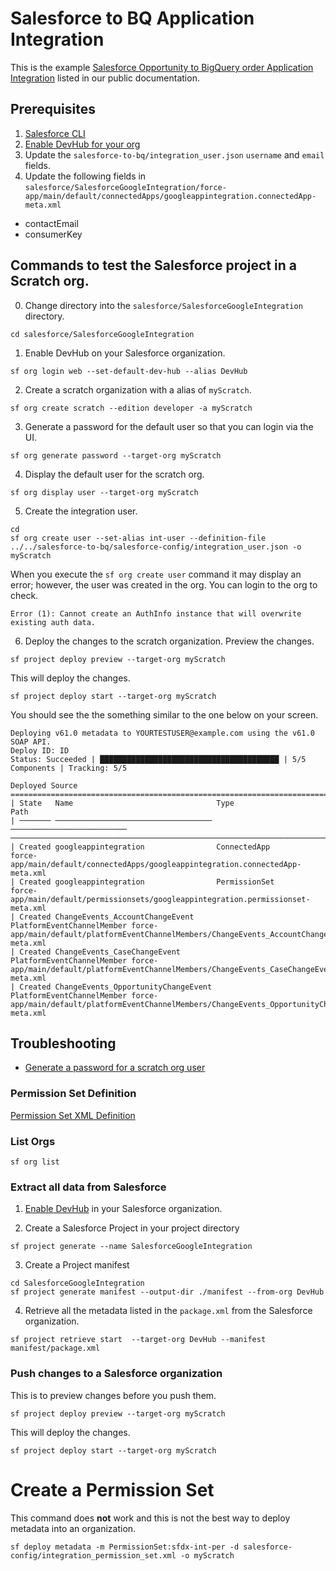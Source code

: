 # Salesforce to BQ Application Integration
This is the example [Salesforce Opportunity to BigQuery order Application Integration](https://cloud.google.com/application-integration/docs/automate-salesforce-opportunity-to-bigquery-order) listed in our public documentation.

## Prerequisites
1. [Salesforce CLI](https://developer.salesforce.com/tools/salesforcecli)
2. [Enable DevHub for your org](https://www.youtube.com/watch?v=cKzBSru9Qu4)
3. Update the `salesforce-to-bq/integration_user.json` `username` and `email` fields.
4. Update the following fields in `salesforce/SalesforceGoogleIntegration/force-app/main/default/connectedApps/googleappintegration.connectedApp-meta.xml` 
  * contactEmail 
  * consumerKey

## Commands to test the Salesforce project in a Scratch org.

0. Change directory into the `salesforce/SalesforceGoogleIntegration` directory.
```shell
cd salesforce/SalesforceGoogleIntegration
```

1. Enable DevHub on your Salesforce organization.
```shell
sf org login web --set-default-dev-hub --alias DevHub
```

2. Create a scratch organization with a alias of `myScratch`.
```shell
sf org create scratch --edition developer -a myScratch
```

3. Generate a password for the default user so that you can login via the UI.
```shell
sf org generate password --target-org myScratch
```

4. Display the default user for the scratch org.
```shell
sf org display user --target-org myScratch
```

5. Create the integration user.  
```shell
cd 
sf org create user --set-alias int-user --definition-file ../../salesforce-to-bq/salesforce-config/integration_user.json -o myScratch
```

When you execute the `sf org create user` command it may display an error; however, the user was created in the org.  You can login to the org to check. 
```shell
Error (1): Cannot create an AuthInfo instance that will overwrite existing auth data.
```

6. Deploy the changes to the scratch organization.
Preview the changes.
```shell
sf project deploy preview --target-org myScratch
```

This will deploy the changes.
```shell
sf project deploy start --target-org myScratch
```

You should see the the something similar to the one below on your screen.
```shell
Deploying v61.0 metadata to YOURTESTUSER@example.com using the v61.0 SOAP API.
Deploy ID: ID
Status: Succeeded | ████████████████████████████████████████ | 5/5 Components | Tracking: 5/5

Deployed Source
===================================================================================================================================================================================================
| State   Name                                Type                       Path                                                                                                                       
| ─────── ─────────────────────────────────── ────────────────────────── ────────────────────────────────────────────────────────────────────────────────────────────────────────────────────────── 
| Created googleappintegration                ConnectedApp               force-app/main/default/connectedApps/googleappintegration.connectedApp-meta.xml                                            
| Created googleappintegration                PermissionSet              force-app/main/default/permissionsets/googleappintegration.permissionset-meta.xml                                          
| Created ChangeEvents_AccountChangeEvent     PlatformEventChannelMember force-app/main/default/platformEventChannelMembers/ChangeEvents_AccountChangeEvent.platformEventChannelMember-meta.xml     
| Created ChangeEvents_CaseChangeEvent        PlatformEventChannelMember force-app/main/default/platformEventChannelMembers/ChangeEvents_CaseChangeEvent.platformEventChannelMember-meta.xml        
| Created ChangeEvents_OpportunityChangeEvent PlatformEventChannelMember force-app/main/default/platformEventChannelMembers/ChangeEvents_OpportunityChangeEvent.platformEventChannelMember-meta.xml 

```
## Troubleshooting
* [Generate a password for a scratch org user](https://developer.salesforce.com/docs/atlas.en-us.sfdx_dev.meta/sfdx_dev/sfdx_dev_scratch_orgs_passwd.htm)

### Permission Set Definition
[Permission Set XML Definition](https://developer.salesforce.com/docs/atlas.en-us.api_meta.meta/api_meta/meta_permissionset.htm)

### List Orgs
```shell
sf org list
```


### Extract all data from Salesforce

1. [Enable DevHub](https://developer.salesforce.com/docs/atlas.en-us.sfdx_dev.meta/sfdx_dev/sfdx_setup_enable_devhub.htm) in your Salesforce organization.

2. Create a Salesforce Project in your project directory
```shell
sf project generate --name SalesforceGoogleIntegration
```

3. Create a Project manifest
```shell
cd SalesforceGoogleIntegration
sf project generate manifest --output-dir ./manifest --from-org DevHub
```

4. Retrieve all the metadata listed in the `package.xml` from the Salesforce organization.
```shell
sf project retrieve start  --target-org DevHub --manifest manifest/package.xml
```

### Push changes to a Salesforce organization
This is to preview changes before you push them.
```shell
sf project deploy preview --target-org myScratch
```

This will deploy the changes.
```shell
sf project deploy start --target-org myScratch
```


# Create a Permission Set
This command does **not** work and this is not the best way to deploy metadata into an organization.
```shell
sf deploy metadata -m PermissionSet:sfdx-int-per -d salesforce-config/integration_permission_set.xml -o myScratch
```

